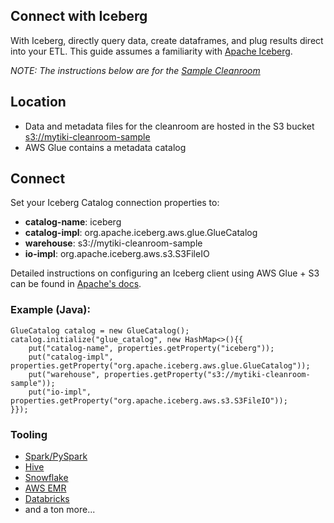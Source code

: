 ## Connect with Iceberg
With Iceberg, directly query data, create dataframes, and plug results direct into your ETL. This guide assumes a familiarity with [Apache Iceberg](https://iceberg.apache.org).

_NOTE: The instructions below are for the [Sample Cleanroom](../sample/README.md)_

## Location
- Data and metadata files for the cleanroom are hosted in the S3 bucket [s3://mytiki-cleanroom-sample](https://s3.console.aws.amazon.com/s3/buckets/mytiki-cleanroom-sample?region=us-east-2)
- AWS Glue contains a metadata catalog

## Connect

Set your Iceberg Catalog connection properties to:
- **catalog-name**: iceberg
- **catalog-impl**: org.apache.iceberg.aws.glue.GlueCatalog
- **warehouse**: s3://mytiki-cleanroom-sample
- **io-impl**: org.apache.iceberg.aws.s3.S3FileIO

Detailed instructions on configuring an Iceberg client using AWS Glue + S3 can be found in [Apache's docs](https://iceberg.apache.org/docs/latest/aws/#glue-catalog).

### Example (Java):

```
GlueCatalog catalog = new GlueCatalog();
catalog.initialize("glue_catalog", new HashMap<>(){{
    put("catalog-name", properties.getProperty("iceberg"));
    put("catalog-impl", properties.getProperty("org.apache.iceberg.aws.glue.GlueCatalog"));
    put("warehouse", properties.getProperty("s3://mytiki-cleanroom-sample"));
    put("io-impl", properties.getProperty("org.apache.iceberg.aws.s3.S3FileIO"));
}});
```

### Tooling

- [Spark/PySpark](https://iceberg.apache.org/spark-quickstart/)
- [Hive](https://iceberg.apache.org/hive-quickstart/)
- [Snowflake](https://www.snowflake.com/blog/iceberg-tables-powering-open-standards-with-snowflake-innovations/)
- [AWS EMR](https://docs.aws.amazon.com/emr/latest/ReleaseGuide/emr-iceberg-use-cluster.html)
- [Databricks](https://docs.databricks.com/en/delta/clone-parquet.html)
- and a ton more...
